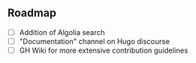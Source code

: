 ## Roadmap

- [ ] Addition of Algolia search
- [ ] "Documentation" channel on Hugo discourse
- [ ] GH Wiki for more extensive contribution guidelines
